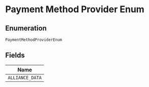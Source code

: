
# Payment Method Provider Enum

## Enumeration

`PaymentMethodProviderEnum`

## Fields

| Name |
|  --- |
| `ALLIANCE_DATA` |

